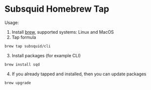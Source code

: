 # Subsquid Homebrew Tap

Usage:

1. Install [brew](https://brew.sh/), supported systems: Linux and MacOS
2. Tap formula
```bash
brew tap subsquid/cli
```
3. Install packages (for example CLI)
```bash
brew install sqd
```
4. If you already tapped and installed, then you can update packages
```bash
brew upgrade
```
